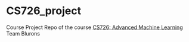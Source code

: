 # CS726_project

Course Project Repo of the course [CS726: Advanced Machine Learning](https://www.cse.iitb.ac.in/~sunita/cs726/)<br />
Team Blurons
